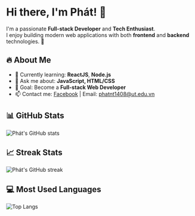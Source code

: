 # Hi there, I'm Phát! 👋

I'm a passionate **Full-stack Developer** and **Tech Enthusiast**.  
I enjoy building modern web applications with both **frontend** and **backend** technologies. 🚀

## 🔥 About Me
- 🌱 Currently learning: **ReactJS**, **Node.js**
- 💬 Ask me about: **JavaScript, HTML/CSS**
- 🎯 Goal: Become a **Full-stack Web Developer**
- 📫 Contact me: [Facebook](https://facebook.com) | Email: phatnt1408@ut.edu.vn

## 📊 GitHub Stats
![Phát's GitHub stats](https://github-readme-stats.vercel.app/api?username=luachs&show_icons=true&theme=tokyonight)

## 📈 Streak Stats
![Phát's GitHub streak](https://streak-stats.demolab.com?user=luachs&theme=tokyonight)

## 💻 Most Used Languages
![Top Langs](https://github-readme-stats.vercel.app/api/top-langs/?username=luachs&layout=compact&theme=tokyonight)

